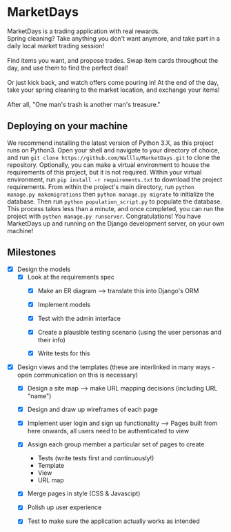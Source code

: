 # MarketDays
MarketDays is a trading application with real rewards.<br/> 
Spring cleaning? Take anything you don't want anymore, and take part in a daily local market trading session! <br/> <br/> 
Find items you want, and propose trades. Swap item cards throughout the day, and use them to find the perfect deal! <br/> <br/> 
Or just kick back, and watch offers come pouring in! At the end of the day, take your spring cleaning to the market location, and exchange your items! <br/> <br/> 
After all, "One man's trash is another man's treasure." <br/> 

## Deploying on your machine
We recommend installing the latest version of Python 3.X, as this project runs on Python3. 
Open your shell and navigate to your directory of choice, and run `git clone https://github.com/Walllu/MarketDays.git` to clone the repository. Optionally, you can make a virtual environment to house the requirements of this project, but it is not required. Within your virtual environment, run `pip install -r requirements.txt` to download the project requirements.
From within the project's main directory, run `python manage.py makemigrations` then `python manage.py migrate` to initialize the database. Then run `python population_script.py` to populate the database.
This process takes less than a minute, and once completed, you can run the project with `python manage.py runserver`.
Congratulations! You have MarketDays up and running on the Django development server, on your own machine!


## Milestones

- [X] Design the models
  - [X] Look at the requirements spec
	- [X] Make an ER diagram --> translate this into Django's ORM
	- [X] Implement models 
    - [X] Test with the admin interface
    - [X] Create a plausible testing scenario (using the user personas and their info)
    - [X] Write tests for this
	

- [X] Design views and the templates (these are interlinked in many ways - open communication on this is necessary)
	- [X] Design a site map --> make URL mapping decisions (including URL "name")
	- [X] Design and draw up wireframes of each page
	- [X] Implement user login and sign up functionality --> 
		Pages built from here onwards, all users need to be authenticated to view
	- [X] Assign each group member a particular set of pages to create
		- Tests (write tests first and continuously!)
		- Template
		- View
		- URL map
	- [X] Merge pages in style (CSS & Javascipt)
	- [X] Polish up user experience
	- [X] Test to make sure the application actually works as intended


